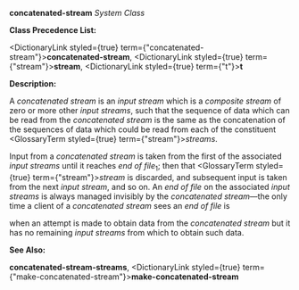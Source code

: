 **concatenated-stream** *System Class* 



**Class Precedence List:** 



<DictionaryLink styled={true} term={"concatenated-stream"}><b>concatenated-stream</b></DictionaryLink>, <DictionaryLink styled={true} term={"stream"}><b>stream</b></DictionaryLink>, <DictionaryLink styled={true} term={"t"}><b>t</b></DictionaryLink> 



**Description:** 



A *concatenated stream* is an *input stream* which is a *composite stream* of zero or more other *input streams*, such that the sequence of data which can be read from the *concatenated stream* is the same as the concatenation of the sequences of data which could be read from each of the constituent <GlossaryTerm styled={true} term={"stream"}><i>streams</i></GlossaryTerm>. 



Input from a *concatenated stream* is taken from the first of the associated *input streams* until it reaches *end of file*<sub>1</sub>; then that <GlossaryTerm styled={true} term={"stream"}><i>stream</i></GlossaryTerm> is discarded, and subsequent input is taken from the next *input stream*, and so on. An *end of file* on the associated *input streams* is always managed invisibly by the *concatenated stream*—the only time a client of a *concatenated stream* sees an *end of file* is 







 



 



when an attempt is made to obtain data from the *concatenated stream* but it has no remaining *input streams* from which to obtain such data. 



**See Also:** 



**concatenated-stream-streams**, <DictionaryLink styled={true} term={"make-concatenated-stream"}><b>make-concatenated-stream</b></DictionaryLink> 



